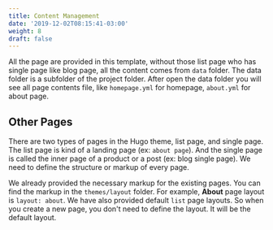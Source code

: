 ```yaml
---
title: Content Management
date: '2019-12-02T08:15:41-03:00'
weight: 8
draft: false
---
```


All the page are provided in this template, without those list page who has single page like blog page, all the content comes from `data` folder. The data folder is a subfolder of the project folder. After open the data folder you will see all page contents file, like `homepage.yml` for homepage, `about.yml` for about page.

## Other Pages

There are two types of pages in the Hugo theme, list page, and single page. The list page is kind of a landing page (ex: `about page`). And the single page is called the inner page of a product or a post (ex: blog single page). We need to define the structure or markup of every page.

We already provided the necessary markup for the existing pages. You can find the markup in the `themes/layout` folder. For example, **About** page layout is `layout: about`. We have also provided default `list`  page layouts. So when you create a new page, you don't need to define the layout. It will be the default layout.
